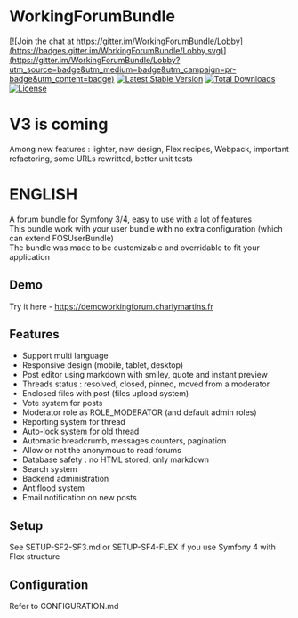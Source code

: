 WorkingForumBundle
==================

[![Join the chat at https://gitter.im/WorkingForumBundle/Lobby](https://badges.gitter.im/WorkingForumBundle/Lobby.svg)](https://gitter.im/WorkingForumBundle/Lobby?utm_source=badge&utm_medium=badge&utm_campaign=pr-badge&utm_content=badge) [![Latest Stable Version](https://poser.pugx.org/yosimitso/workingforumbundle/v/stable)](https://packagist.org/packages/yosimitso/workingforumbundle) [![Total Downloads](https://poser.pugx.org/yosimitso/workingforumbundle/downloads)](https://packagist.org/packages/yosimitso/workingforumbundle) [![License](https://poser.pugx.org/yosimitso/workingforumbundle/license)](https://packagist.org/packages/yosimitso/workingforumbundle)

V3 is coming
===============
Among new features : lighter, new design, Flex recipes, Webpack, important refactoring, some URLs rewritted, better unit tests

ENGLISH
=================  
A forum bundle for Symfony 3/4, easy to use with a lot of features  
This bundle work with your user bundle with no extra configuration (which can extend FOSUserBundle)  
The bundle was made to be customizable and overridable to fit your application  

Demo
-------------
Try it here - https://demoworkingforum.charlymartins.fr


Features
------------------
- Support multi language
- Responsive design (mobile, tablet, desktop)
- Post editor using markdown with smiley, quote and instant preview
- Threads status : resolved, closed, pinned, moved from a moderator
- Enclosed files with post (files upload system)
- Vote system for posts
- Moderator role as ROLE_MODERATOR (and default admin roles)
- Reporting system for thread
- Auto-lock system for old thread
- Automatic breadcrumb, messages counters, pagination
- Allow or not the anonymous to read forums
- Database safety : no HTML stored, only markdown
- Search system
- Backend administration
- Antiflood system
- Email notification on new posts


Setup
------------------
See SETUP-SF2-SF3.md or SETUP-SF4-FLEX if you use Symfony 4 with Flex structure


Configuration
-----------------
Refer to CONFIGURATION.md
